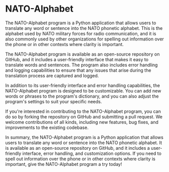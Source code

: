 # NATO-Alphabet

The NATO-Alphabet program is a Python application that allows users to translate any word or sentence into the NATO phonetic alphabet. This is the alphabet used by NATO military forces for radio communication, and it is also commonly used by other organizations for spelling out information over the phone or in other contexts where clarity is important.

The NATO-Alphabet program is available as an open-source repository on GitHub, and it includes a user-friendly interface that makes it easy to translate words and sentences. The program also includes error handling and logging capabilities to ensure that any issues that arise during the translation process are captured and logged.

In addition to its user-friendly interface and error handling capabilities, the NATO-Alphabet program is designed to be customizable. You can add new words or phrases to the program's dictionary, and you can also adjust the program's settings to suit your specific needs.

If you're interested in contributing to the NATO-Alphabet program, you can do so by forking the repository on GitHub and submitting a pull request. We welcome contributions of all kinds, including new features, bug fixes, and improvements to the existing codebase.

In summary, the NATO-Alphabet program is a Python application that allows users to translate any word or sentence into the NATO phonetic alphabet. It is available as an open-source repository on GitHub, and it includes a user-friendly interface, error handling, and customization options. If you need to spell out information over the phone or in other contexts where clarity is important, give the NATO-Alphabet program a try today!